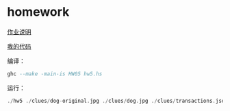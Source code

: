 # homework

[作业说明](http://www.seas.upenn.edu/~cis194/spring15/hw/05-IO.pdf)

[我的代码](./hw5.hs)

编译：

```Haskell
ghc --make -main-is HW05 hw5.hs
```

运行：

```Haskell
./hw5 ./clues/dog-original.jpg ./clues/dog.jpg ./clues/transactions.json ./clues/victims.json ./clues/new-ids.json ./clues/new-transactions.json
```